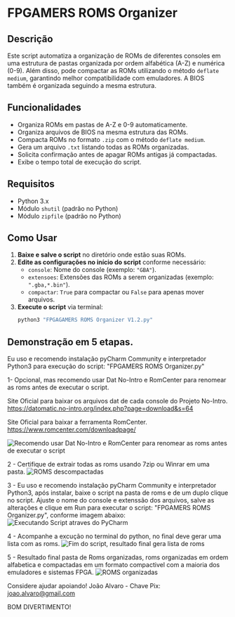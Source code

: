 # FPGAMERS ROMS Organizer

## Descrição
Este script automatiza a organização de ROMs de diferentes consoles em uma estrutura de pastas organizada por ordem alfabética (A-Z) e numérica (0-9). Além disso, pode compactar as ROMs utilizando o método `deflate medium`, garantindo melhor compatibilidade com emuladores. A BIOS também é organizada seguindo a mesma estrutura.

## Funcionalidades
- Organiza ROMs em pastas de A-Z e 0-9 automaticamente.
- Organiza arquivos de BIOS na mesma estrutura das ROMs.
- Compacta ROMs no formato `.zip` com o método `deflate medium`.
- Gera um arquivo `.txt` listando todas as ROMs organizadas.
- Solicita confirmação antes de apagar ROMs antigas já compactadas.
- Exibe o tempo total de execução do script.

## Requisitos
- Python 3.x
- Módulo `shutil` (padrão no Python)
- Módulo `zipfile` (padrão no Python)

## Como Usar
1. **Baixe e salve o script** no diretório onde estão suas ROMs.
2. **Edite as configurações no início do script** conforme necessário:
   - `console`: Nome do console (exemplo: `"GBA"`).
   - `extensoes`: Extensões das ROMs a serem organizadas (exemplo: `".gba,*.bin"`).
   - `compactar`: `True` para compactar ou `False` para apenas mover arquivos.
3. **Execute o script** via terminal:
   ```sh
   python3 "FPGAGAMERS ROMS Organizer V1.2.py"

## Demonstração em 5 etapas.
Eu uso e recomendo instalação pyCharm Community e interpretador Python3 para execução do script: "FPGAMERS ROMS Organizer.py"

1- Opcional, mas recomendo usar Dat No-Intro e RomCenter para renomear as roms antes de executar o script.

Site Oficial para baixar os arquivos dat de cada console do Projeto No-Intro.
https://datomatic.no-intro.org/index.php?page=download&s=64

Site Oficial para baixar a ferramenta RomCenter.
https://www.romcenter.com/downloadpage/

![Recomendo usar Dat No-Intro e RomCenter para renomear as roms antes de executar o script](screenshot_romcenter_datnointro.png)

2 - Certifique de extrair todas as roms usando 7zip ou Winrar em uma pasta.
![ROMS descompactadas](screenshot_antes.png)

3 - Eu uso e recomendo instalação pyCharm Community e interpretador Python3, após instalar, baixe o script na pasta de roms e de um duplo clique no script.
Ajuste o nome do console e extenssão dos arquivos, salve as alterações e clique em Run para executar o script: "FPGAMERS ROMS Organizer.py", conforme imagem abaixo:
![Executando Script atraves do PyCharm](screenshot_running.png)

4 - Acompanhe a excução no terminal do python, no final deve gerar uma lista com as roms.
![Fim do script, resultado final gera lista de roms](screenshot_final_lista.png)

5 - Resultado final pasta de Roms organizadas, roms organizadas em ordem alfabetica e compactadas em um formato compactivel com a maioria dos emuladores e sistemas FPGA.
![ROMS organizadas](screenshot_depois.png)

Considere ajudar apoiando!
João Alvaro - Chave Pix: joao.alvaro@gmail.com

BOM DIVERTIMENTO!

